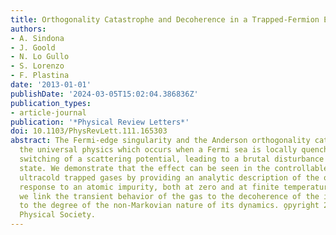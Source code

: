 ```yaml
---
title: Orthogonality Catastrophe and Decoherence in a Trapped-Fermion Environment
authors:
- A. Sindona
- J. Goold
- N. Lo Gullo
- S. Lorenzo
- F. Plastina
date: '2013-01-01'
publishDate: '2024-03-05T15:02:04.386836Z'
publication_types:
- article-journal
publication: '*Physical Review Letters*'
doi: 10.1103/PhysRevLett.111.165303
abstract: The Fermi-edge singularity and the Anderson orthogonality catastrophe describe
  the universal physics which occurs when a Fermi sea is locally quenched by the sudden
  switching of a scattering potential, leading to a brutal disturbance of its ground
  state. We demonstrate that the effect can be seen in the controllable domain of
  ultracold trapped gases by providing an analytic description of the out-of-equilibrium
  response to an atomic impurity, both at zero and at finite temperature. Furthermore,
  we link the transient behavior of the gas to the decoherence of the impurity, and
  to the degree of the non-Markovian nature of its dynamics. o̧pyright 2013 American
  Physical Society.
---
```

